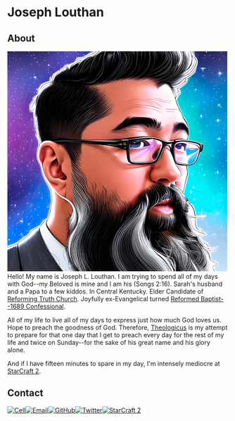 # Joseph Louthan

## About

<img class="profile-pic" src="jlouthan-ai-starry-back-500-01.png">Hello! My name is Joseph L. Louthan. I am trying to spend all of my days with God--my Beloved is mine and I am his (Songs 2:16). Sarah's husband and a Papa to a few kiddos. In Central Kentucky. Elder Candidate of [Reforming Truth Church](https://reformingtruth.church/). Joyfully ex-Evangelical turned [Reformed Baptist--1689 Confessional](https://theologic.us/confession-1689/).

All of my life to live all of my days to express just how much God loves us. Hope to preach the goodness of God. Therefore, [Theologicus](https://theologic.us/) is my attempt to prepare for that one day that I get to preach every day for the rest of my life and twice on Sunday--for the sake of his great name and his glory alone.

And if I have fifteen minutes to spare in my day, I'm intensely mediocre at [StarCraft 2](https://starcraft2.blizzard.com/en-us/).

## Contact

<div class="contact-info">

  [![Cell](https://img.shields.io/badge/SMS-joseph-437790?style=for-the-badge&logo=Apple)](sms:8177071486)[![Email](https://img.shields.io/badge/Email-joseph-success?style=for-the-badge&logo=Minutemailer)](mailto:joe@theologic.us)[![GitHub](https://img.shields.io/badge/GitHub-joseph-171515?style=for-the-badge&logo=GitHub)](https://github.com/joelouthan)[![Twitter](https://img.shields.io/badge/Twitter-josephlouthan-blue?style=for-the-badge&logo=twitter)](https://twitter.com/josephlouthan)[![StarCraft 2](https://img.shields.io/badge/StarCraft%202-Nachoz-80A6C6?style=for-the-badge)](https://starcraft2.com/en-us/profile/1/1/9753175)

</div>

<p style="clear:both;">
